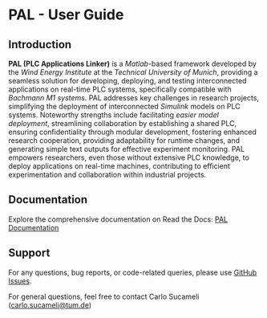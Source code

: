# PAL  - User Guide

## Introduction

**PAL (PLC Applications Linker)** is a *Matlab*-based
framework developed by the *Wind Energy Institute* at
the *Technical University of Munich*, providing a
seamless solution for developing, deploying, and
testing interconnected applications on real-time PLC
systems, specifically compatible with *Bachmann M1
systems*. PAL addresses key challenges in research
projects, simplifying the deployment of interconnected *Simulink* models on PLC systems.
Noteworthy strengths include facilitating *easier
model deployment*, streamlining collaboration by
establishing a shared PLC, ensuring confidentiality
through modular development, fostering enhanced
research cooperation, providing adaptability for
runtime changes, and generating simple text outputs
for effective experiment monitoring. PAL empowers
researchers, even those without extensive PLC
knowledge, to deploy applications on real-time
machines, contributing to efficient experimentation
and collaboration within industrial projects.

## Documentation

Explore the comprehensive documentation on Read the Docs: [PAL Documentation](https://tumlwepal-rtd.readthedocs.io/en/latest/index.html)

## Support

For any questions, bug reports, or code-related queries, please use [GitHub Issues](https://github.com/TUMLWE/PAL/issues). 

For general questions, feel free to contact Carlo Sucameli (carlo.sucameli@tum.de) 
